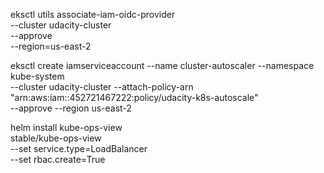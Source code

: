 eksctl utils associate-iam-oidc-provider \
--cluster udacity-cluster \
--approve \
--region=us-east-2

eksctl create iamserviceaccount --name cluster-autoscaler --namespace kube-system \
--cluster udacity-cluster --attach-policy-arn "arn:aws:iam::452721467222:policy/udacity-k8s-autoscale" \
--approve --region us-east-2

helm install kube-ops-view \
stable/kube-ops-view \
--set service.type=LoadBalancer \
--set rbac.create=True